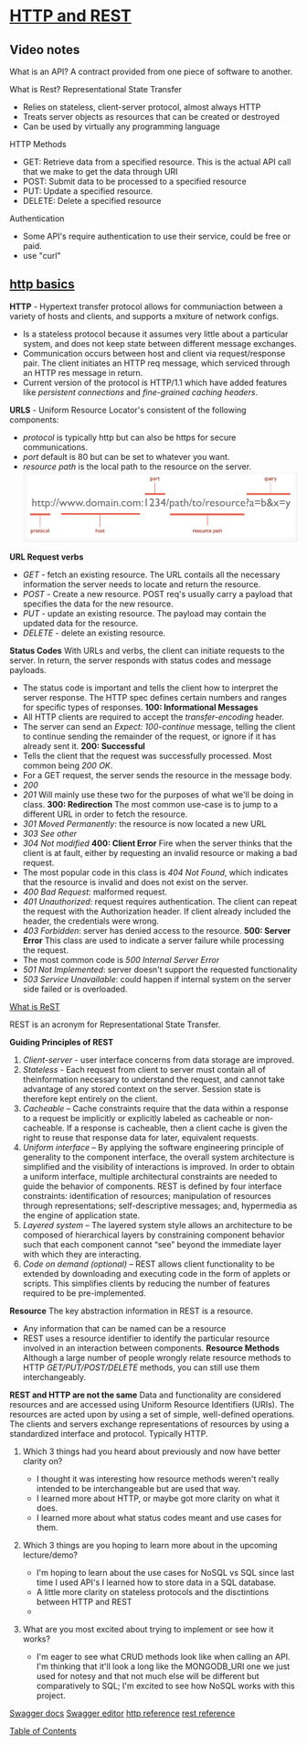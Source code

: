# [HTTP and REST](https://www.youtube.com/watch?v=Q-BpqyOT3a8)

## Video notes

What is an API? A contract provided from one piece of software to another.

What is Rest? Representational State Transfer

- Relies on stateless, client-server protocol, almost always HTTP
- Treats server objects as resources that can be created or destroyed
- Can be used by virtually any programming language

HTTP Methods

- GET: Retrieve data from a specified resource. This is the actual API call that we make to get the data through URI
- POST: Submit data to be processed to a specified resource
- PUT: Update a specified resource.
- DELETE: Delete a specified resource

Authentication

- Some API's require authentication to use their service, could be free or paid.
- use "curl"

## [http basics](https://code.tutsplus.com/tutorials/http-the-protocol-every-web-developer-must-know-part-1--net-31177)

**HTTP** - Hypertext transfer protocol allows for communiaction between a variety of hosts and clients, and supports a mxiture of network configs.

- Is a stateless protocol because it assumes very little about a particular system, and does not keep state between different message exchanges.
- Communication occurs between host and client via request/response pair. The client initiates an HTTP req message, which serviced through an HTTP res message in return.
- Current version of the protocol is HTTP/1.1 which have added features like _persistent connections_ and _fine-grained caching headers_.

**URLS** - Uniform Resource Locator's consistent of the following components:

- _protocol_ is typically http but can also be https for secure communications.
- _port_ default is 80 but can be set to whatever you want.
- _resource path_ is the local path to the resource on the server.
  ![URL Breakdown](img/url-breakdown.png)

**URL Request verbs**

- _GET_ - fetch an existing resource. The URL contails all the necessary information the server needs to locate and return the resource.
- _POST_ - Create a new resource. POST req's usually carry a payload that specifies the data for the new resource.
- _PUT_ - update an existing resource. The payload may contain the updated data for the resource.
- _DELETE_ - delete an existing resource.

**Status Codes**
With URLs and verbs, the client can initiate requests to the server. In return, the server responds with status codes and message payloads.

- The status code is important and tells the client how to interpret the server response. The HTTP spec defines certain numbers and ranges for specific types of responses.
  **100: Informational Messages**
- All HTTP clients are required to accept the _transfer-encoding_ header.
- The server can send an _Expect: 100-continue_ message, telling the client to continue sending the remainder of the request, or ignore if it has already sent it.
  **200: Successful**
- Tells the client that the request was successfully processed. Most common being _200 OK_.
- For a GET request, the server sends the resource in the message body.
- _200_
- _201_ Will mainly use these two for the purposes of what we'll be doing in class.
  **300: Redirection**
  The most common use-case is to jump to a different URL in order to fetch the resource.
- _301 Moved Permanently_: the resource is now located a new URL
- _303 See other_
- _304 Not modified_
  **400: Client Error**
  Fire when the server thinks that the client is at fault, either by requesting an invalid resource or making a bad request.
- The most popular code in this class is _404 Not Found_, which indicates that the resource is invalid and does not exist on the server.
- _400 Bad Request_: malformed request.
- _401 Unauthorized_: request requires authentication. The client can repeat the request with the Authorization header. If client already included the header, the credentials were wrong.
- _403 Forbidden_: server has denied access to the resource.
  **500: Server Error**
  This class are used to indicate a server failure while processing the request.
- The most common code is _500 Internal Server Error_
- _501 Not Implemented_: server doesn't support the requested functionality
- _503 Service Unavailable_: could happen if internal system on the server side failed or is overloaded.

[What is ReST](https://restfulapi.net/)

REST is an acronym for Representational State Transfer.

**Guiding Principles of REST**

1. _Client-server_ - user interface concerns from data storage are improved.
2. _Stateless_ - Each request from client to server must contain all of theinformation necessary to understand the request, and cannot take advantage of any stored context on the server. Session state is therefore kept entirely on the client.
3. _Cacheable_ – Cache constraints require that the data within a response to a request be implicitly or explicitly labeled as cacheable or non-cacheable. If a response is cacheable, then a client cache is given the right to reuse that response data for later, equivalent requests.
4. _Uniform interface_ – By applying the software engineering principle of generality to the component interface, the overall system architecture is simplified and the visibility of interactions is improved. In order to obtain a uniform interface, multiple architectural constraints are needed to guide the behavior of components. REST is defined by four interface constraints: identification of resources; manipulation of resources through representations; self-descriptive messages; and, hypermedia as the engine of application state.
5. _Layered system_ – The layered system style allows an architecture to be composed of hierarchical layers by constraining component behavior such that each component cannot “see” beyond the immediate layer with which they are interacting.
6. _Code on demand (optional)_ – REST allows client functionality to be extended by downloading and executing code in the form of applets or scripts. This simplifies clients by reducing the number of features required to be pre-implemented.

**Resource**
The key abstraction information in REST is a resource.

- Any information that can be named can be a resource
- REST uses a resource identifier to identify the particular resource involved in an interaction between components.
  **Resource Methods**
  Although a large number of people wrongly relate resource methods to HTTP _GET/PUT/POST/DELETE_ methods, you can still use them interchangeably.

**REST and HTTP are not the same**
Data and functionality are considered resources and are accessed using Uniform Resource Identifiers (URIs). The resources are acted upon by using a set of simple, well-defined operations. The clients and servers exchange representations of resources by using a standardized interface and protocol. Typically HTTP.

1. Which 3 things had you heard about previously and now have better clarity on?

   - I thought it was interesting how resource methods weren't really intended to be interchangeable but are used that way.
   - I learned more about HTTP, or maybe got more clarity on what it does.
   - I learned more about what status codes meant and use cases for them.

2. Which 3 things are you hoping to learn more about in the upcoming lecture/demo?
   - I'm hoping to learn about the use cases for NoSQL vs SQL since last time I used API's I learned how to store data in a SQL database.
   - A little more clarity on stateless protocols and the disctintions between HTTP and REST
   -
3. What are you most excited about trying to implement or see how it works?
   - I'm eager to see what CRUD methods look like when calling an API. I'm thinking that it'll look a long like the MONGODB_URI one we just used for notesy and that not much else will be different but comparatively to SQL; I'm excited to see how NoSQL works with this project.

[Swagger docs](https://swagger.io/docs/)
[Swagger editor](https://editor.swagger.io/)
[http reference](https://code-maze.com/the-http-reference/)
[rest reference](https://www.restapitutorial.com/lessons/httpmethods.html)

[Table of Contents](../index.md)
